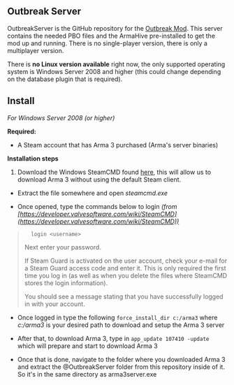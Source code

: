 ## Outbreak Server

OutbreakServer is the GitHub repository for the [Outbreak Mod](https://github.com/Outbreak/OutbreakMod). This server contains the needed PBO files and the ArmaHive pre-installed to get the mod up and running. There is no single-player version, there is only a multiplayer version.

There is **no Linux version available** right now, the only supported operating system is Windows Server 2008 and higher (this could change depending on the database plugin that is required).

## Install

*For Windows Server 2008 (or higher)*

**Required:**

- A Steam account that has Arma 3 purchased (Arma's server binaries)

**Installation steps**

1. Download the Windows SteamCMD found [here](https://steamcdn-a.akamaihd.net/client/installer/steamcmd.zip), this will allow us to download Arma 3 without using the default Steam client.

- Extract the file somewhere and open *steamcmd.exe*

- Once opened, type the commands below to login *(from [https://developer.valvesoftware.com/wiki/SteamCMD](https://developer.valvesoftware.com/wiki/SteamCMD))*
>
>```
 >   login <username>
>```
>
>Next enter your password.
>
>If Steam Guard is activated on the user account, check your e-mail for a Steam Guard access code and enter it. This is only required the first time you log in (as well as when you delete the files where SteamCMD stores the login information).
>
>You should see a message stating that you have successfully logged in with your account.

- Once logged in type the following ```force_install_dir c:/arma3``` where *c:/arma3* is your desired path to download and setup the Arma 3 server

- After that, to download Arma 3, type in ```app_update 107410 -update``` which will prepare and start to download Arma 3

- Once that is done, navigate to the folder where you downloaded Arma 3 and extract the @OutbreakServer folder from this repository inside of it. So it's in the same directory as arma3server.exe


